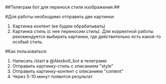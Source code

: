 ##Телеграм бот для перенося стиля изображения.##

#Для работы необходимо отправить две картинки:
1. Картинка контент (ее будем обрабатывать)
2. Картинка стиль (с нее переносим стиль). 
Для корректной работы рекомендуется выбирать картинки, где действительно есть какой-то особый стиль.

#Как пользоваться:

1. Написать /start в @Alexbolt_bot в телеграме
2. Отправить картинку-стиль с описанием "style"
3. Отправить картинку-контент с описанием "content"
4. Через 5-10 минут появится результат
